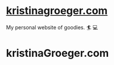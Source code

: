 # <a href="http://kristinagroeger.com/">kristinagroeger.com</a>
My personal website of goodies.
:surfer: :computer:
# kristinaGroeger.com
